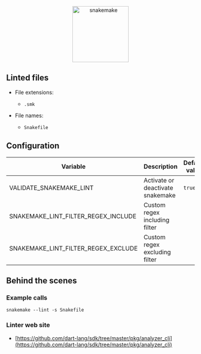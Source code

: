 <!-- markdownlint-disable MD033 MD041 -->
<!-- Generated by .automation/build.py, please do not update manually -->

<div align="center">
  <a href="https://github.com/dart-lang/sdk/tree/master/pkg/analyzer_cli" target="blank" title="Visit linter Web Site">
    <img src="https://github.com/snakemake/snakemake/raw/6fcdc8a22db5522e232638bff16da9b50996eb45/images/biglogo.png" alt="snakemake" height="150px">
  </a>
</div>

## Linted files

- File extensions:
  - `.smk`

- File names:
  - `Snakefile`

## Configuration

| Variable | Description | Default value |
| ----------------- | -------------- | -------------- |
| VALIDATE_SNAKEMAKE_LINT | Activate or deactivate snakemake | `true` |
| SNAKEMAKE_LINT_FILTER_REGEX_INCLUDE | Custom regex including filter |  |
| SNAKEMAKE_LINT_FILTER_REGEX_EXCLUDE | Custom regex excluding filter |  |

## Behind the scenes

### Example calls

```shell
snakemake --lint -s Snakefile
```

### Linter web site
- [https://github.com/dart-lang/sdk/tree/master/pkg/analyzer_cli](https://github.com/dart-lang/sdk/tree/master/pkg/analyzer_cli)

